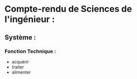 # Compte-rendu de Sciences de l'ingénieur :
## Système :
### Fonction Technique :
- acquérir
- traiter
- alimenter